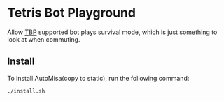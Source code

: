 # Tetris Bot Playground

Allow [TBP](https://github.com/tetris-bot-protocol/tbp-spec) supported bot plays survival mode, which is just something to look at when commuting.

## Install

To install AutoMisa(copy to static), run the following command: 

``` ./install.sh ```
